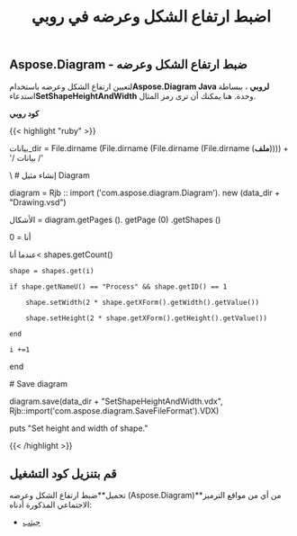 ﻿---
title: اضبط ارتفاع الشكل وعرضه في روبي
type: docs
weight: 120
url: /ar/java/set-the-height-and-width-of-a-shape-in-ruby/
---
## **Aspose.Diagram - ضبط ارتفاع الشكل وعرضه**
 لتعيين ارتفاع الشكل وعرضه باستخدام**Aspose.Diagram Java لروبي** ، ببساطة استدعاء**SetShapeHeightAndWidth** وحدة. هنا يمكنك أن ترى رمز المثال.

**كود روبي**

{{< highlight "ruby" >}}

 بيانات_dir = File.dirname (File.dirname (File.dirname (File.dirname (__ملف__)))) + '/ بيانات /'

\ # إنشاء مثيل Diagram

diagram = Rjb :: import ('com.aspose.diagram.Diagram'). new (data_dir + "Drawing.vsd")

الأشكال = diagram.getPages (). getPage (0) .getShapes ()

أنا = 0

 عندما أنا< shapes.getCount()

    shape = shapes.get(i)

    if shape.getNameU() == "Process" && shape.getID() == 1

        shape.setWidth(2 * shape.getXForm().getWidth().getValue())

        shape.setHeight(2 * shape.getXForm().getHeight().getValue())

    end

    i +=1

end

\# Save diagram

diagram.save(data_dir + "SetShapeHeightAndWidth.vdx", Rjb::import('com.aspose.diagram.SaveFileFormat').VDX)

puts "Set height and width of shape."

{{< /highlight >}}
## **قم بتنزيل كود التشغيل**
 تحميل**ضبط ارتفاع الشكل وعرضه (Aspose.Diagram)**من أي من مواقع الترميز الاجتماعي المذكورة أدناه:

- [جيثب](https://github.com/asposediagram/Aspose.Diagram-for-Java/blob/master/Plugins/Aspose_Diagram_Java_for_Ruby/lib/asposediagramjava/Shapes/setshapeheightandwidth.rb)
